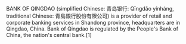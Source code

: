 BANK OF QINGDAO (simplified Chinese: 青岛银行: Qīngdǎo yínháng, traditional Chinese: 青島銀行股份有限公司) is a provider of retail and corporate banking services in Shandong province, headquarters are in Qingdao, China. Bank of Qingdao is regulated by the People's Bank of China, the nation's central bank.[1]
